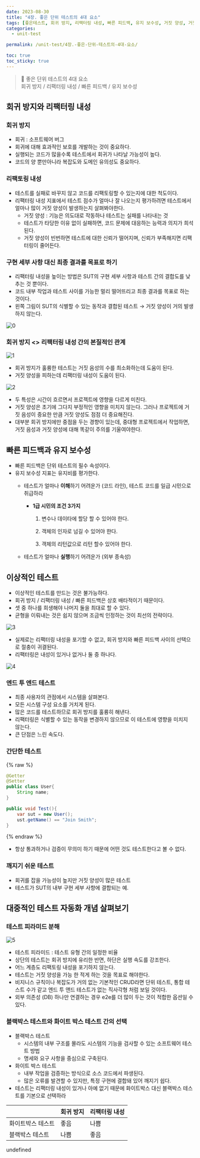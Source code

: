```yaml
---
date: 2023-08-30
title: "4장. 좋은 단위 테스트의 4대 요소"
tags: [좋은테스트, 회귀 방지, 리팩터링 내성, 빠른 피드백, 유지 보수성, 거짓 양성, 거짓 음성, 블랙박스 테스트, ]
categories:
  - unit-test

permalink: /unit-test/4장.-좋은-단위-테스트의-4대-요소/

toc: true
toc_sticky: true
---
```



> 📌 좋은 단위 테스트의 4대 요소  
> 회귀 방지 / 리팩터링 내성 / 빠른 피드백 / 유지 보수성


## 회귀 방지와 리팩터링 내성


### 회귀 방지

- 회귀 : 소프트웨어 버그
- 회귀에 대해 효과적인 보호를 개발하는 것이 중요하다.
- 실행되는 코드가 많을수록 테스트에서 회귀가 나타날 가능성이 높다.
- 코드의 양 뿐만아니라 복잡도와 도메인 유의성도 중요하다.

### 리팩토링 내성

- 테스트를 실패로 바꾸지 않고 코드를 리팩토링할 수 있는지에 대한 척도이다.
- 리팩터링 내성 지표에서 테스트 점수가 얼마나 잘 나오는지 평가하려면 테스트에서 얼마나 많이 거짓 양성이 발생하는지 살펴봐야한다.
	- 거짓 양성 : 기능은 의도대로 작동하나 테스트는 실패를 나타내는 것
	- 테스트가 타당한 이유 없이 실패하면, 코드 문제에 대응하는 능력과 의지가 희석된다.
	- 거짓 양성이 빈번하면 테스트에 대한 신뢰가 떨어지며, 신뢰가 부족해지면 리팩터링이 줄어든다.

### 구현 세부 사항 대신 최종 결과를 목표로 하기

- 리팩터링 내성을 높이는 방법은 SUT의 구현 세부 사항과 테스트 간의 결합도를 낮추는 것 뿐이다.
- 코드 내부 작업과 테스트 사이를 가능한 멀리 떨어뜨리고 최종 결과를 목표로 하는 것이다.
- 왼쪽 그림이 SUT의 식별할 수 있는 동작과 결합된 테스트 → 거짓 양성이 거의 발생하지 않는다.

![0](/assets/img/2023-08-30-4장.-좋은-단위-테스트의-4대-요소.md/0.png)


### 회귀 방지 <> 리팩터링 내성 간의 본질적인 관계


![1](/assets/img/2023-08-30-4장.-좋은-단위-테스트의-4대-요소.md/1.png)

- 회귀 방지가 훌륭한 테스트는 거짓 음성의 수를 최소화하는데 도움이 된다.
- 거짓 양성을 피하는데 리팩터링 내성이 도움이 된다.

![2](/assets/img/2023-08-30-4장.-좋은-단위-테스트의-4대-요소.md/2.png)

- 두 특성은 시간이 흐르면서 프로젝트에 영향을 다르게 미친다.
- 거짓 양성은 초기에 그다지 부정적인 영향을 미치지 않는다. 그러나 프로젝트에 거짓 음성이 중요한 만큼 거짓 양성도 점점 더 중요해진다.
- 대부분 회귀 방지에만 중점을 두는 경향이 있는데, 중대형 프로젝트에서 작업하면, 거짓 음성과 거짓 양성에 대해 똑같이 주의를 기울여야한다.

## 빠른 피드백과 유지 보수성

- 빠른 피드백은 단위 테스트의 필수 속성이다.
- 유지 보수성 지표는 유지비를 평가한다.
	- 테스트가 얼마나 **이해**하기 어려운가 (코드 라인), 테스트 코드를 일급 시민으로 취급하라
		- **1급 시민의 조건 3가지**

			1. 변수나 데이타에 할당 할 수 있어야 한다.


			2. 객체의 인자로 넘길 수 있어야 한다.


			3. 객체의 리턴값으로 리턴 할수 있어야 한다.

	- 테스트가 얼마나 **실행**하기 어려운가 (외부 종속성)

## 이상적인 테스트

- 이상적인 테스트를 만드는 것은 불가능하다.
- 회귀 방지 / 리팩터링 내성 / 빠른 피드백은 상호 배타적이기 때문이다.
- 셋 중 하나를 희생해야 나머지 둘을 최대로 할 수 있다.
- 균형을 이뤄내는 것은 쉽지 않으며 조금씩 인정하는 것이 최선의 전략이다.

![3](/assets/img/2023-08-30-4장.-좋은-단위-테스트의-4대-요소.md/3.png)

- 실제로는 리팩터링 내성을 포기할 수 없고, 회귀 방지와 빠른 피드백 사이의 선택으로 절충이 귀결된다.
- 리팩터링은 내성이 있거나 없거나 둘 중 하나다.

![4](/assets/img/2023-08-30-4장.-좋은-단위-테스트의-4대-요소.md/4.png)


### 엔드 투 엔드 테스트

- 최종 사용자의 관점에서 시스템을 살펴본다.
- 모든 시스템 구성 요소를 거치게 된다.
- 많은 코드를 테스트하므로 회귀 방지를 훌륭히 해낸다.
- 리팩터링은 식별할 수 있는 동작을 변경하지 않으므로 이 테스트에 영향을 미치지 않는다.
- 큰 단점은 느린 속도다.

### 간단한 테스트


{% raw %}
```java
@Getter
@Setter
public class User{
	String name;
}

public void Test(){
	var sut = new User();
	ust.getName() == "Join Smith";
}
```
{% endraw %}

- 항상 통과하거나 검증이 무의미 하기 때문에 어떤 것도 테스트한다고 볼 수 없다.

### 깨지기 쉬운 테스트

- 회귀를 잡을 가능성이 높지만 거짓 양성이 많은 테스트
- 테스트가 SUT의 내부 구현 세부 사항에 결합되는 예.

## 대중적인 테스트 자동화 개념  살펴보기


### 테스트 피라미드 분해


![5](/assets/img/2023-08-30-4장.-좋은-단위-테스트의-4대-요소.md/5.png)

- 테스트 피라미드 : 테스트 유형 간의 일정한 비율
- 상단의 테스트는 회귀 방지에 유리한 반면, 하단은 실행 속도를 강조한다.
- 어느 계층도 리팩토링 내성을 포기하지 않는다.
- 테스트는 거짓 양성을 가능 한 적게 하는 것을 목표로 해야한다.
- 비지니스 규칙이나 복잡도가 거의 없는 기본적인 CRUD라면 단위 테스트, 통합 테스트 수가 같고 엔드 투 앤드 테스트가 없는 직사각형 처럼 보일 것이다.
- 외부 의존성 (DB) 하나만 연결하는 경우 e2e를 더 많이 두는 것이 적합한 옵션일 수 있다.

### 블랙박스 테스트와 화이트 박스 테스트 간의 선택

- 블랙박스 테스트
	- 시스템의 내부 구조를 몰라도 시스템의 기능을 검사할 수 있는 소프트웨어 테스트 방법
	- 명세와 요구 사항을 중심으로 구축된다.
- 화이트 박스 테스트
	- 내부 작업을 검증하는 방식으로 소스 코드에서 파생된다.
	- 많은 오류를 발견할 수 있지만, 특정 구현에 결합돼 있어 깨지기 쉽다.
- 테스트는 리팩터링 내성이 있거나 아예 없기 때문에 화이트박스 대신 블랙박스 테스트를 기본으로 선택하라

|           | 회귀 방지 | 리팩터링 내성 |
| --------- | ----- | ------- |
| 화이트박스 테스트 | 좋음    | 나쁨      |
| 블랙박스 테스트  | 나쁨    | 좋음      |

undefined
